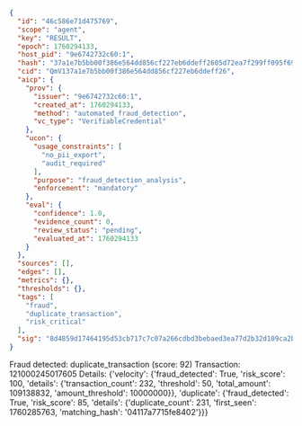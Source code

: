```json
{
  "id": "46c586e71d475769",
  "scope": "agent",
  "key": "RESULT",
  "epoch": 1760294133,
  "host_pid": "9e6742732c60:1",
  "hash": "37a1e7b5bb00f386e564dd856cf227eb6ddeff2605d72ea7f299ff095f6971a3",
  "cid": "QmV137a1e7b5bb00f386e564dd856cf227eb6ddeff26",
  "aicp": {
    "prov": {
      "issuer": "9e6742732c60:1",
      "created_at": 1760294133,
      "method": "automated_fraud_detection",
      "vc_type": "VerifiableCredential"
    },
    "ucon": {
      "usage_constraints": [
        "no_pii_export",
        "audit_required"
      ],
      "purpose": "fraud_detection_analysis",
      "enforcement": "mandatory"
    },
    "eval": {
      "confidence": 1.0,
      "evidence_count": 0,
      "review_status": "pending",
      "evaluated_at": 1760294133
    }
  },
  "sources": [],
  "edges": [],
  "metrics": {},
  "thresholds": {},
  "tags": [
    "fraud",
    "duplicate_transaction",
    "risk_critical"
  ],
  "sig": "8d4859d17464195d53cb717c7c07a266cdbd3bebaed3ea77d2b32d109ca2b59e"
}
```

Fraud detected: duplicate_transaction (score: 92)
Transaction: 121000245017605
Details: {'velocity': {'fraud_detected': True, 'risk_score': 100, 'details': {'transaction_count': 232, 'threshold': 50, 'total_amount': 109138832, 'amount_threshold': 10000000}}, 'duplicate': {'fraud_detected': True, 'risk_score': 85, 'details': {'duplicate_count': 231, 'first_seen': 1760285763, 'matching_hash': '04117a7715fe8402'}}}
